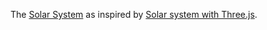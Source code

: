 The [Solar System](index.html) as inspired by [Solar system with Three.js](https://dev.to/cookiemonsterdev/solar-system-with-threejs-3fe0).


